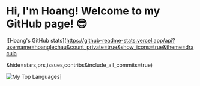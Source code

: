 # Hi, I'm Hoang! Welcome to my GitHub page! :sunglasses:

<!--
**hoanglechau/hoanglechau** is a ✨ _special_ ✨ repository because its `README.md` (this file) appears on your GitHub profile.

Here are some ideas to get you started:

- 🔭 I’m currently working on ...
- 🌱 I’m currently learning ...
- 👯 I’m looking to collaborate on ...
- 🤔 I’m looking for help with ...
- 💬 Ask me about ...
- 📫 How to reach me: ...
- 😄 Pronouns: ...
- ⚡ Fun fact: ...
-->
![Hoang's GitHub stats](https://github-readme-stats.vercel.app/api?username=hoanglechau&count_private=true&show_icons=true&theme=dracula

&hide=stars,prs,issues,contribs&include_all_commits=true)

![My Top Languages](https://github-readme-stats.vercel.app/api/top-langs/?username=hoanglechau)]
